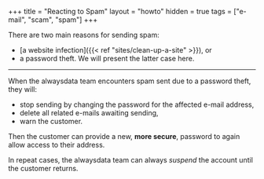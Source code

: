 +++
title = "Reacting to Spam"
layout = "howto"
hidden = true
tags = ["e-mail", "scam", "spam"]
+++

There are two main reasons for sending spam:

- [a website infection]({{< ref "sites/clean-up-a-site" >}}), or
- a password theft. We will present the latter case here.

----

When the alwaysdata team encounters spam sent due to a password theft, they will:

- stop sending by changing the password for the affected e-mail address,
- delete all related e-mails awaiting sending,
- warn the customer.

Then the customer can provide a new, **more secure**, password to again allow access to their address.

In repeat cases, the alwaysdata team can always *suspend* the account until the customer returns.
